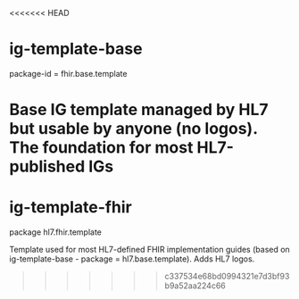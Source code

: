 <<<<<<< HEAD
# ig-template-base
package-id = fhir.base.template

Base IG template managed by HL7 but usable by anyone (no logos).  The foundation for most HL7-published IGs
=======
# ig-template-fhir

package hl7.fhir.template

Template used for most HL7-defined FHIR implementation guides (based on ig-template-base - package = hl7.base.template).  Adds HL7 logos.
>>>>>>> c337534e68bd0994321e7d3bf93b9a52aa224c66
